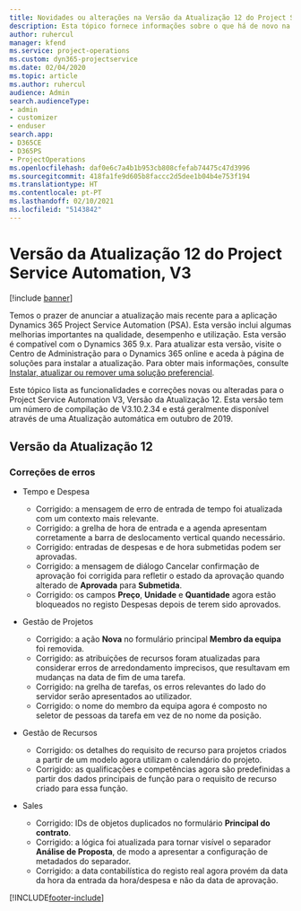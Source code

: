 ```yaml
---
title: Novidades ou alterações na Versão da Atualização 12 do Project Service Automation, V3
description: Esta tópico fornece informações sobre o que há de novo na Versão da Atualização 12 do Project Service Automation, V3.
author: ruhercul
manager: kfend
ms.service: project-operations
ms.custom: dyn365-projectservice
ms.date: 02/04/2020
ms.topic: article
ms.author: ruhercul
audience: Admin
search.audienceType:
- admin
- customizer
- enduser
search.app:
- D365CE
- D365PS
- ProjectOperations
ms.openlocfilehash: daf0e6c7a4b1b953cb808cfefab74475c47d3996
ms.sourcegitcommit: 418fa1fe9d605b8faccc2d5dee1b04b4e753f194
ms.translationtype: HT
ms.contentlocale: pt-PT
ms.lasthandoff: 02/10/2021
ms.locfileid: "5143842"
---
```

# <a name="project-service-automation-update-release-12-v3"></a>Versão da Atualização 12 do Project Service Automation, V3

[!include [banner](../includes/psa-now-project-operations.md)]

Temos o prazer de anunciar a atualização mais recente para a aplicação Dynamics 365 Project Service Automation (PSA). Esta versão inclui algumas melhorias importantes na qualidade, desempenho e utilização. Esta versão é compatível com o Dynamics 365 9.x. Para atualizar esta versão, visite o Centro de Administração para o Dynamics 365 online e aceda à página de soluções para instalar a atualização. Para obter mais informações, consulte [Instalar, atualizar ou remover uma solução preferencial](https://docs.microsoft.com/power-platform/admin/install-remove-preferred-solution).

Este tópico lista as funcionalidades e correções novas ou alteradas para o Project Service Automation V3, Versão da Atualização 12. Esta versão tem um número de compilação de V3.10.2.34 e está geralmente disponível através de uma Atualização automática em outubro de 2019.

## <a name="update-release-12"></a>Versão da Atualização 12

### <a name="bug-fixes"></a>Correções de erros

- Tempo e Despesa

    - Corrigido: a mensagem de erro de entrada de tempo foi atualizada com um contexto mais relevante.
    - Corrigido: a grelha de hora de entrada e a agenda apresentam corretamente a barra de deslocamento vertical quando necessário.
    - Corrigido: entradas de despesas e de hora submetidas podem ser aprovadas.
    - Corrigido: a mensagem de diálogo Cancelar confirmação de aprovação foi corrigida para refletir o estado da aprovação quando alterado de **Aprovada** para **Submetida**.
    - Corrigido: os campos **Preço**, **Unidade** e **Quantidade** agora estão bloqueados no registo Despesas depois de terem sido aprovados.

- Gestão de Projetos

    - Corrigido: a ação **Nova** no formulário principal **Membro da equipa** foi removida.
    - Corrigido: as atribuições de recursos foram atualizadas para considerar erros de arredondamento imprecisos, que resultavam em mudanças na data de fim de uma tarefa.
    - Corrigido: na grelha de tarefas, os erros relevantes do lado do servidor serão apresentados ao utilizador.
    - Corrigido: o nome do membro da equipa agora é composto no seletor de pessoas da tarefa em vez de no nome da posição.

- Gestão de Recursos

    - Corrigido: os detalhes do requisito de recurso para projetos criados a partir de um modelo agora utilizam o calendário do projeto.
    - Corrigido: as qualificações e competências agora são predefinidas a partir dos dados principais de função para o requisito de recurso criado para essa função.

- Sales

    - Corrigido: IDs de objetos duplicados no formulário **Principal do contrato**.
    - Corrigido: a lógica foi atualizada para tornar visível o separador **Análise de Proposta**, de modo a apresentar a configuração de metadados do separador.
    - Corrigido: a data contabilística do registo real agora provém da data da hora da entrada da hora/despesa e não da data de aprovação.


[!INCLUDE[footer-include](../includes/footer-banner.md)]